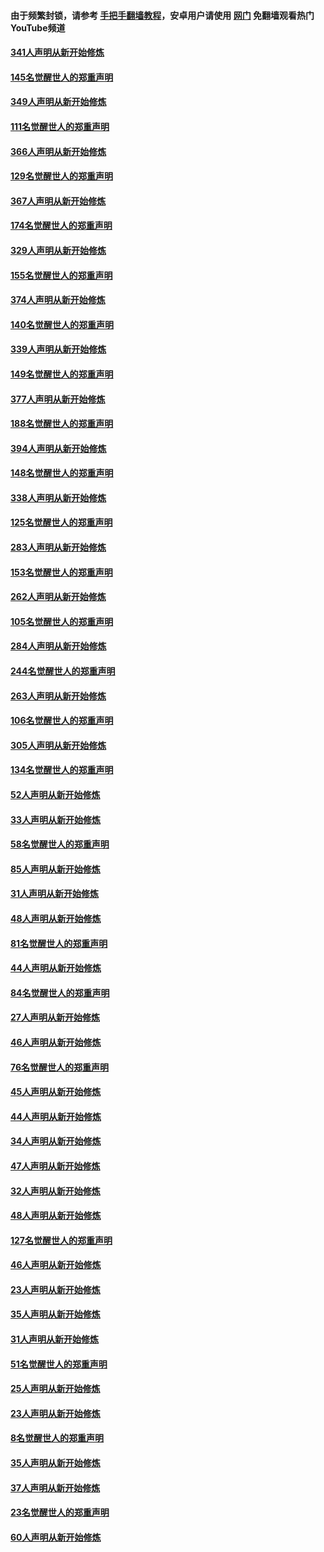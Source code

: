 #### 由于频繁封锁，请参考 [手把手翻墙教程](https://github.com/gfw-breaker/guides/wiki/)，安卓用户请使用 [网门](https://github.com/gfw-breaker/nogfw/blob/master/dl.md?t=06260501) 免翻墙观看热门YouTube频道 

#### [341人声明从新开始修炼](../pages/91/427255.md?t=06260501) 

#### [145名觉醒世人的郑重声明](../pages/91/427254.md?t=06260501) 

#### [349人声明从新开始修炼](../pages/91/426969.md?t=06260501) 

#### [111名觉醒世人的郑重声明](../pages/91/426968.md?t=06260501) 

#### [366人声明从新开始修炼](../pages/91/426737.md?t=06260501) 

#### [129名觉醒世人的郑重声明](../pages/91/426736.md?t=06260501) 

#### [367人声明从新开始修炼](../pages/91/426421.md?t=06260501) 

#### [174名觉醒世人的郑重声明](../pages/91/426420.md?t=06260501) 

#### [329人声明从新开始修炼](../pages/91/426139.md?t=06260501) 

#### [155名觉醒世人的郑重声明](../pages/91/426138.md?t=06260501) 

#### [374人声明从新开始修炼](../pages/91/425811.md?t=06260501) 

#### [140名觉醒世人的郑重声明](../pages/91/425810.md?t=06260501) 

#### [339人声明从新开始修炼](../pages/91/425690.md?t=06260501) 

#### [149名觉醒世人的郑重声明](../pages/91/425689.md?t=06260501) 

#### [377人声明从新开始修炼](../pages/91/424867.md?t=06260501) 

#### [188名觉醒世人的郑重声明](../pages/91/424866.md?t=06260501) 

#### [394人声明从新开始修炼](../pages/91/423914.md?t=06260501) 

#### [148名觉醒世人的郑重声明](../pages/91/423913.md?t=06260501) 

#### [338人声明从新开始修炼](../pages/91/423540.md?t=06260501) 

#### [125名觉醒世人的郑重声明](../pages/91/423539.md?t=06260501) 

#### [283人声明从新开始修炼](../pages/91/423296.md?t=06260501) 

#### [153名觉醒世人的郑重声明](../pages/91/423295.md?t=06260501) 

#### [262人声明从新开始修炼](../pages/91/423004.md?t=06260501) 

#### [105名觉醒世人的郑重声明](../pages/91/423003.md?t=06260501) 

#### [284人声明从新开始修炼](../pages/91/422707.md?t=06260501) 

#### [244名觉醒世人的郑重声明](../pages/91/422706.md?t=06260501) 

#### [263人声明从新开始修炼](../pages/91/422553.md?t=06260501) 

#### [106名觉醒世人的郑重声明](../pages/91/422552.md?t=06260501) 

#### [305人声明从新开始修炼](../pages/91/422153.md?t=06260501) 

#### [134名觉醒世人的郑重声明](../pages/91/422152.md?t=06260501) 

#### [52人声明从新开始修炼](../pages/91/421846.md?t=06260501) 

#### [33人声明从新开始修炼](../pages/91/421804.md?t=06260501) 

#### [58名觉醒世人的郑重声明](../pages/91/421845.md?t=06260501) 

#### [85人声明从新开始修炼](../pages/91/421769.md?t=06260501) 

#### [31人声明从新开始修炼](../pages/91/421763.md?t=06260501) 

#### [48人声明从新开始修炼](../pages/91/421605.md?t=06260501) 

#### [81名觉醒世人的郑重声明](../pages/91/421656.md?t=06260501) 

#### [44人声明从新开始修炼](../pages/91/421544.md?t=06260501) 

#### [84名觉醒世人的郑重声明](../pages/91/421543.md?t=06260501) 

#### [27人声明从新开始修炼](../pages/91/421465.md?t=06260501) 

#### [46人声明从新开始修炼](../pages/91/421454.md?t=06260501) 

#### [76名觉醒世人的郑重声明](../pages/91/421453.md?t=06260501) 

#### [45人声明从新开始修炼](../pages/91/421452.md?t=06260501) 

#### [44人声明从新开始修炼](../pages/91/421422.md?t=06260501) 

#### [34人声明从新开始修炼](../pages/91/421322.md?t=06260501) 

#### [47人声明从新开始修炼](../pages/91/421264.md?t=06260501) 

#### [32人声明从新开始修炼](../pages/91/421225.md?t=06260501) 

#### [48人声明从新开始修炼](../pages/91/421202.md?t=06260501) 

#### [127名觉醒世人的郑重声明](../pages/91/421224.md?t=06260501) 

#### [46人声明从新开始修炼](../pages/91/421203.md?t=06260501) 

#### [23人声明从新开始修炼](../pages/91/421138.md?t=06260501) 

#### [35人声明从新开始修炼](../pages/91/421122.md?t=06260501) 

#### [31人声明从新开始修炼](../pages/91/421081.md?t=06260501) 

#### [51名觉醒世人的郑重声明](../pages/91/421080.md?t=06260501) 

#### [25人声明从新开始修炼](../pages/91/421020.md?t=06260501) 

#### [23人声明从新开始修炼](../pages/91/420884.md?t=06260501) 

#### [8名觉醒世人的郑重声明](../pages/91/420883.md?t=06260501) 

#### [35人声明从新开始修炼](../pages/91/420809.md?t=06260501) 

#### [37人声明从新开始修炼](../pages/91/420766.md?t=06260501) 

#### [23名觉醒世人的郑重声明](../pages/91/420765.md?t=06260501) 

#### [60人声明从新开始修炼](../pages/91/420727.md?t=06260501) 

